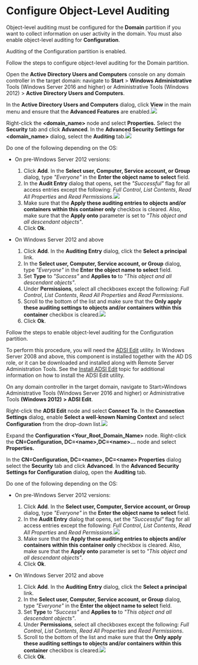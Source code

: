 # Configure Object-Level Auditing

Object-level  auditing must be configured for the **Domain** partition if you want to collect information on user activity in the domain. You must also enable object-level auditing for **Configuration**.

Auditing of the Configuration partition is enabled. 

Follow the steps  to configure object-level auditing for the Domain partition.

Open the **Active Directory Users and Computers** console on any domain controller in the target domain: navigate to **Start** &gt; **Windows Administrative** Tools (Windows Server 2016 and higher) or Administrative Tools (Windows 2012) &gt; **Active Directory Users and Computers**.

In the **Active Directory Users and Computers** dialog, click **View** in the main menu and ensure that the **Advanced Features**  are enabled.![](../../../Resources/Images/Auditor/ManualConfig/ManualConfig_ADUC_AdvSecWinServer2016.png)

Right-click the **&lt;domain\_name&gt;** node and select **Properties.** Select the **Security** tab and click **Advanced**. In the **Advanced Security Settings for &lt;domain\_name&gt;** dialog,  select the **Auditing** tab.![](../../../Resources/Images/Auditor/ManualConfig/ManualConfig_ADUC_AdvAuditing_WinServer2016.png)

Do one of the following depending on the OS:

- On pre-Windows Server 2012  versions:

    1. Click **Add**.  In the **Select user, Computer, Service account, or Group** dialog, type *"Everyone"* in the **Enter the object name to select** field.
    2. In the **Audit Entry** dialog that opens, set the *"Successful"* flag for all access entries except the following: *Full Control*, *List Contents*, *Read All Properties* and *Read Permissions*.![](../../../Resources/Images/Auditor/ManualConfig/ManualConfig_ObjectLevel_Entry2008.png)
    3. Make sure that the **Apply these auditing entries to objects and/or containers within this container only** checkbox is cleared. Also, make sure that the **Apply onto** parameter is set to *"This object and all descendant objects"*.
    4. Click **Ok**.
- On Windows Server 2012 and above

    1. Click **Add**. In the **Auditing Entry** dialog, click the **Select a principal** link.
    2. In the **Select user, Computer, Service account, or Group** dialog, type *"Everyone"* in the **Enter the object name to select** field.
    3. Set **Type** to *"Success"* and **Applies to** to *"This object and all descendant objects"*.
    4. Under **Permissions**, select all checkboxes except the following: *Full Control*, *List Contents*, *Read All Properties* and *Read Permissions*.
    5. Scroll to the bottom of the list and make sure that the **Only apply these auditing settings to objects and/or containers within this container** checkbox is cleared.![](../../../Resources/Images/Auditor/ManualConfig/ManualConfig_ObjectLevel_WinServer2016.png)
    6. Click **Ok**.

Follow the steps to enable object-level auditing for the Configuration partition.

To perform this procedure, you will need the [ADSI Edit](http://technet.microsoft.com/en-us/library/cc773354%28v=ws.10%29.aspx "ADSI Edit") utility. In Windows Server 2008  and above, this component is installed together with the AD DS role, or it can be downloaded and installed along with Remote Server Administration Tools. See the [Install ADSI Edit](ADSI.md)  topic for additional information on how to install the ADSI Edit utility.

On any domain controller in the target domain, navigate to Start&gt;Windows Administrative Tools (Windows Server 2016 and higher) or Administrative Tools **(Windows 2012)**  **&gt; ADSI Edit**. 

Right-click the **ADSI Edit** node and select **Connect To**. In the **Connection Settings** dialog, enable **Select a well-known Naming Context** and select **Configuration** from the drop-down list.![](../../../Resources/Images/Auditor/ManualConfig/ManualConfig_ADSI_ConnectionWinServer2016.png)

Expand the **Configuration &lt;Your\_Root\_Domain\_Name&gt;** node. Right-click the **CN=Configuration, DC=&lt;name&gt;,DC=&lt;name&gt;…** node and select **Properties.**

In the **CN=Configuration, DC=&lt;name&gt;, DC=&lt;name&gt; Properties** dialog select the **Security** tab and click **Advanced**. In the **Advanced Security Settings for Configuration** dialog, open the **Auditing** tab.

 Do one of the following depending on the OS:

- On pre-Windows Server 2012 versions:

    1. Click **Add**.  In the **Select user, Computer, Service account, or Group** dialog, type *"Everyone"* in the **Enter the object name to select** field.
    2. In the **Audit Entry** dialog that opens, set the *"Successful"* flag for all access entries except the following: *Full Control*, *List Contents*, *Read All Properties* and *Read Permissions*.![](../../../Resources/Images/Auditor/ManualConfig/ManualConfig_ObjectLevel_Entry2008.png)
    3. Make sure that the **Apply these auditing entries to objects and/or containers within this container only** checkbox is cleared. Also, make sure that the **Apply onto** parameter is set to *"This object and all descendant objects"*.
    4. Click **Ok**.
- On Windows Server 2012 and above

    1. Click **Add**. In the **Auditing Entry** dialog, click the **Select a principal** link.
    2. In the **Select user, Computer, Service account, or Group** dialog, type *"Everyone"* in the **Enter the object name to select** field.
    3. Set **Type** to *"Success"* and **Applies to** to *"This object and all descendant objects"*.
    4. Under **Permissions**, select all checkboxes except the following: *Full Control*, *List Contents*, *Read All Properties* and *Read Permissions*.
    5. Scroll to the bottom of the list and make sure that the **Only apply these auditing settings to objects and/or containers within this container** checkbox is cleared.![](../../../Resources/Images/Auditor/ManualConfig/ManualConfig_ObjectLevel_WinServer2016.png)
    6. Click **Ok**.